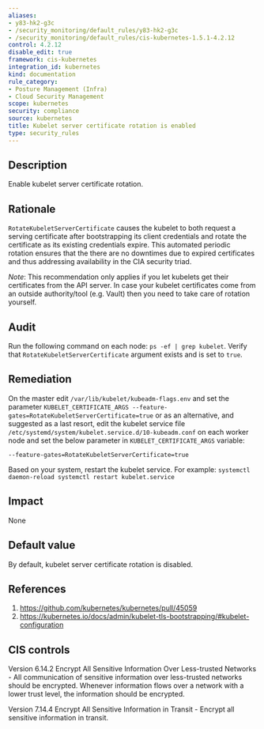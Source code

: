```yaml
---
aliases:
- y83-hk2-g3c
- /security_monitoring/default_rules/y83-hk2-g3c
- /security_monitoring/default_rules/cis-kubernetes-1.5.1-4.2.12
control: 4.2.12
disable_edit: true
framework: cis-kubernetes
integration_id: kubernetes
kind: documentation
rule_category:
- Posture Management (Infra)
- Cloud Security Management
scope: kubernetes
security: compliance
source: kubernetes
title: Kubelet server certificate rotation is enabled
type: security_rules
---
```


## Description

Enable kubelet server certificate rotation.

## Rationale

`RotateKubeletServerCertificate` causes the kubelet to both request a serving certificate after bootstrapping its client credentials and rotate the certificate as its existing credentials expire. This automated periodic rotation ensures that the there are no downtimes due to expired certificates and thus addressing availability in the CIA security triad.

*Note*: This recommendation only applies if you let kubelets get their certificates from the API server. In case your kubelet certificates come from an outside authority/tool (e.g. Vault) then you need to take care of rotation yourself.

## Audit

Run the following command on each node: `ps -ef | grep kubelet`. Verify that `RotateKubeletServerCertificate` argument exists and is set to `true`.

## Remediation

On the master edit `/var/lib/kubelet/kubeadm-flags.env` and set the parameter `KUBELET_CERTIFICATE_ARGS --feature-gates=RotateKubeletServerCertificate=true` or as an alternative, and suggested as a last resort, edit the kubelet service file `/etc/systemd/system/kubelet.service.d/10-kubeadm.conf` on each worker node and set the below parameter in `KUBELET_CERTIFICATE_ARGS` variable:

```
--feature-gates=RotateKubeletServerCertificate=true
```

Based on your system, restart the kubelet service. For example: `systemctl daemon-reload systemctl restart kubelet.service`

## Impact

None

## Default value

By default, kubelet server certificate rotation is disabled.

## References

1. https://github.com/kubernetes/kubernetes/pull/45059
2. https://kubernetes.io/docs/admin/kubelet-tls-bootstrapping/#kubelet-configuration

## CIS controls

Version 6.14.2 Encrypt All Sensitive Information Over Less-trusted Networks - All communication of sensitive information over less-trusted networks should be encrypted. Whenever information flows over a network with a lower trust level, the information should be encrypted.

Version 7.14.4 Encrypt All Sensitive Information in Transit - Encrypt all sensitive information in transit.

[1]: https://github.com/kubernetes/kubernetes/pull/45059
[2]: https://kubernetes.io/docs/admin/kubelet-tls-bootstrapping/#kubelet-configuration
